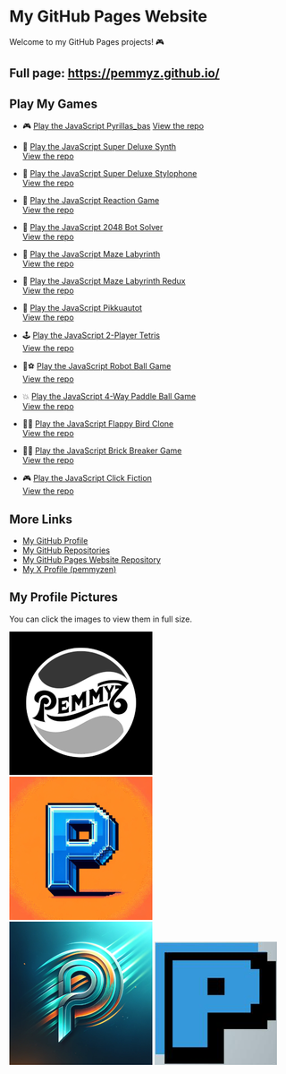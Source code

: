 

# My GitHub Pages Website

Welcome to my GitHub Pages projects! 🎮

## Full page: https://pemmyz.github.io/

## Play My Games

- 🎮 [Play the JavaScript Pyrillas_bas](https://pemmyz.github.io/js_pyrillas_bas/)
  [View the repo](https://github.com/pemmyz/js_pyrillas_bas)

- 🎹 [Play the JavaScript Super Deluxe Synth](https://pemmyz.github.io/js_keyboardsynth/)  
  [View the repo](https://github.com/pemmyz/js_keyboardsynth)

- 🎹 [Play the JavaScript Super Deluxe Stylophone](https://pemmyz.github.io/js_stylophone/)  
  [View the repo](https://github.com/pemmyz/js_stylophone)

- 🎯 [Play the JavaScript Reaction Game](https://pemmyz.github.io/js_reactiongame/js_reactiongame.html)  
  [View the repo](https://github.com/pemmyz/js_reactiongame)

- 🔢 [Play the JavaScript 2048 Bot Solver](https://pemmyz.github.io/js_2048_bot_solver/)  
  [View the repo](https://github.com/pemmyz/js_2048_bot_solver)

- 🧩 [Play the JavaScript Maze Labyrinth](https://pemmyz.github.io/js_mazelabyrinth/js_mazelabyrinth.html)  
  [View the repo](https://github.com/pemmyz/js_mazelabyrinth)

- 🧩 [Play the JavaScript Maze Labyrinth Redux](https://pemmyz.github.io/js_mazelabyrinth_redux/)  
  [View the repo](https://github.com/pemmyz/js_mazelabyrinth_redux)

- 🚗 [Play the JavaScript Pikkuautot](https://pemmyz.github.io/js_pikkuautot/)  
  [View the repo](https://github.com/pemmyz/js_pikkuautot)

- 🕹️ [Play the JavaScript 2-Player Tetris](https://pemmyz.github.io/js_2player_tetris/)  
  [View the repo](https://github.com/pemmyz/js_2player_tetris)

- 🤖⚽ [Play the JavaScript Robot Ball Game](https://pemmyz.github.io/js_robotballgame/)  
  [View the repo](https://github.com/pemmyz/js_robotballgame)

- 💥 [Play the JavaScript 4-Way Paddle Ball Game](https://pemmyz.github.io/js_retrobash/)  
  [View the repo](https://github.com/pemmyz/js_retrobash)

- 🐤💨 [Play the JavaScript Flappy Bird Clone](https://pemmyz.github.io/js_flappybird/)  
  [View the repo](https://github.com/pemmyz/js_flappybird)

- 🧱👾 [Play the JavaScript Brick Breaker Game](https://pemmyz.github.io/js_breakout/)  
  [View the repo](https://github.com/pemmyz/js_breakout)

- 🎮 [Play the JavaScript Click Fiction](https://pemmyz.github.io/js_clickfiction/)  
  [View the repo](https://github.com/pemmyz/js_clickfiction)

## More Links

- [My GitHub Profile](https://github.com/pemmyz)  
- [My GitHub Repositories](https://github.com/pemmyz?tab=repositories)  
- [My GitHub Pages Website Repository](https://github.com/pemmyz/pemmyz.github.io)  
- [My X Profile (pemmyzen)](https://x.com/pemmyzen)

## My Profile Pictures

You can click the images to view them in full size.

[![Picture 1](images/thumbs/image1-thumb.png)](images/image1.png)
[![Picture 2](images/thumbs/image2-thumb.png)](images/image2.png)  
[![Picture 3](images/thumbs/image3-thumb.png)](images/image3.png)
[![Picture 4](images/image4.jpg)](images/image4.jpg)
